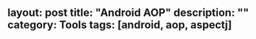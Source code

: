 layout: post
title: "Android AOP"
description: ""
category: Tools
tags: [android, aop, aspectj]
---

